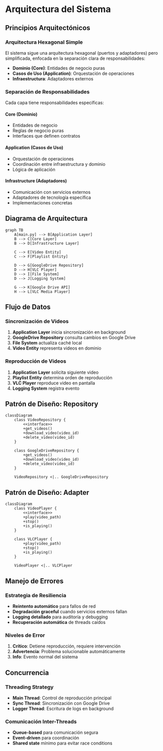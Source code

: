 # Arquitectura del Sistema

## Principios Arquitectónicos

### Arquitectura Hexagonal Simple

El sistema sigue una arquitectura hexagonal (puertos y adaptadores) pero simplificada, enfocada en la separación clara de responsabilidades:

- **Dominio (Core)**: Entidades de negocio puras
- **Casos de Uso (Application)**: Orquestación de operaciones
- **Infraestructura**: Adaptadores externos

### Separación de Responsabilidades

Cada capa tiene responsabilidades específicas:

#### Core (Dominio)
- Entidades de negocio
- Reglas de negocio puras
- Interfaces que definen contratos

#### Application (Casos de Uso)
- Orquestación de operaciones
- Coordinación entre infraestructura y dominio
- Lógica de aplicación

#### Infrastructure (Adaptadores)
- Comunicación con servicios externos
- Adaptadores de tecnología específica
- Implementaciones concretas

## Diagrama de Arquitectura

```mermaid
graph TB
    A[main.py] --> B[Application Layer]
    B --> C[Core Layer]
    B --> D[Infrastructure Layer]

    C --> E[Video Entity]
    C --> F[Playlist Entity]

    D --> G[GoogleDrive Repository]
    D --> H[VLC Player]
    D --> I[File System]
    D --> J[Logging System]

    G --> K[Google Drive API]
    H --> L[VLC Media Player]
```

## Flujo de Datos

### Sincronización de Videos
1. **Application Layer** inicia sincronización en background
2. **GoogleDrive Repository** consulta cambios en Google Drive
3. **File System** actualiza caché local
4. **Video Entity** representa videos en dominio

### Reproducción de Videos
1. **Application Layer** solicita siguiente video
2. **Playlist Entity** determina orden de reproducción
3. **VLC Player** reproduce video en pantalla
4. **Logging System** registra evento

## Patrón de Diseño: Repository

```mermaid
classDiagram
    class VideoRepository {
        <<interface>>
        +get_videos()
        +download_video(video_id)
        +delete_video(video_id)
    }

    class GoogleDriveRepository {
        +get_videos()
        +download_video(video_id)
        +delete_video(video_id)
    }

    VideoRepository <|.. GoogleDriveRepository
```

## Patrón de Diseño: Adapter

```mermaid
classDiagram
    class VideoPlayer {
        <<interface>>
        +play(video_path)
        +stop()
        +is_playing()
    }

    class VLCPlayer {
        +play(video_path)
        +stop()
        +is_playing()
    }

    VideoPlayer <|.. VLCPlayer
```

## Manejo de Errores

### Estrategia de Resiliencia
- **Reintento automático** para fallos de red
- **Degradación graceful** cuando servicios externos fallan
- **Logging detallado** para auditoría y debugging
- **Recuperación automática** de threads caídos

### Niveles de Error
1. **Crítico**: Detiene reproducción, requiere intervención
2. **Advertencia**: Problema solucionable automáticamente
3. **Info**: Evento normal del sistema

## Concurrencia

### Threading Strategy
- **Main Thread**: Control de reproducción principal
- **Sync Thread**: Sincronización con Google Drive
- **Logger Thread**: Escritura de logs en background

### Comunicación Inter-Threads
- **Queue-based** para comunicación segura
- **Event-driven** para coordinación
- **Shared state** mínimo para evitar race conditions
